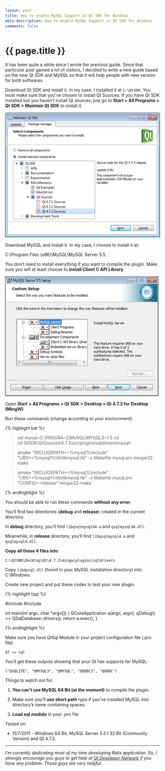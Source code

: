 ```yaml
---
layout: post
title: How to enable MySQL Support in Qt SDK for Windows
meta-description: How to enable MySQL Support in Qt SDK for Windows
comments: false
---
```


# {{ page.title }}

It has been quite a while since I wrote the previous guide. Since that particular post gained a lot of visitors, I decided to write a new guide based on the new Qt SDK and MySQL so that it will help people with new version for both softwares.

Download Qt SDK and install it. In my case, I installed it at `C:\QtSDK`. You must make sure that you’ve chosen to install Qt Sources. If you have Qt SDK installed but you haven’t install Qt sources, just go to **Start > All Programs > Qt SDK > Maintain Qt SDK** to install it. 

![](/images/posts/2011-07-11-qt.png)

Download MySQL and install it. In my case, I choose to install it at:

C:\Program Files (x86)\MySQL\MySQL Server 5.5.

You don’t need to install everything if you want to compile the plugin. Make sure you will at least choose to **install Client C API Library**. 

![](/images/posts/2011-07-11-mysql.png)

Open **Start > All Programs > Qt SDK > Desktop > Qt 4.7.3 for Desktop (MingW)**

Run these commands (change according to your environment):

{% highlight bat %}

> set mysql=C:\PROGRA~2\MySQL\MYSQLS~1.5
> cd \
> cd QtSDK\QtSources\4.7.3\src\plugins\sqldrivers\mysql\

> qmake "INCLUDEPATH+=%mysql%\include" "LIBS+=%mysql%\lib\libmysql.lib" -o Makefile mysql.pro
> mingw32-make

> qmake "INCLUDEPATH+=%mysql%\include" "LIBS+=%mysql%\lib\libmysql.lib" -o Makefile mysql.pro "CONFIG+=release"
> mingw32-make

{% endhighlight %}

You should be able to run these commands **without any error**.

You’ll find two directories (**debug** and **release**) created in the current directory.

In **debug** directory, you’ll find `libqsqlmysqld4.a` and `qsqlmysqld4.dll`.

Meanwhile, in **release** directory, you’ll find `libqsqlmysql4.a` and `qsqlmysql4.dll`.

**Copy all these 4 files into**:

    C:\QtSDK\Desktop\Qt\4.7.3\mingw\plugins\sqldrivers

Copy `libmysql.dll` (found in your MySQL installation directory) into C:\Windows.

Create new project and put these codes to test your new plugin

{% highlight cpp %}

#include <QApplication>
#include <QtSql>

int main(int argc, char *argv[])
{
  QCoreApplication a(argc, argv);
  qDebug() << QSqlDatabase::drivers();
  return a.exec();
}

{% endhighlight %}

Make sure you have QtSql Module in your project configuration file (.pro file)

    QT += sql

You’ll get these outputs showing that your Qt has supports for MySQL:

    ("QSQLITE", "QMYSQL3", "QMYSQL", "QODBC3", "QODBC")

Things to watch out for:

1. **You can’t use MySQL 64 Bit (at the moment)** to compile the plugin.

2. Make sure you’ll **use short path** type if you’ve installed MySQL into directory’s name containing spaces.

3. **Load sql module** in your .pro file.

Tested on:

* 11/7/2011 – Windows 64 Bit, MySQL Server 5.5.1 32 Bit (Community Version) and Qt 4.7.3.

---

*I’m currently dedicating most of my time developing Rails application. So, I strongly encourage you guys to get help at [Qt Developer Network](http://developer.qt.nokia.com/) if you have any problem. Those guys are very helpful.*
